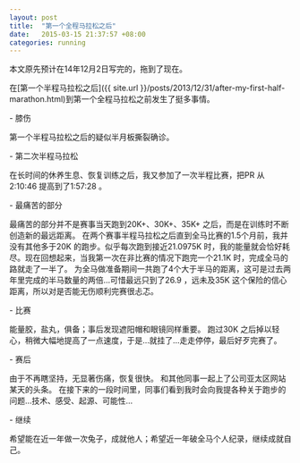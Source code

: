```yaml
---
layout: post
title:  "第一个全程马拉松之后"
date:   2015-03-15 21:37:57 +08:00
categories: running
---
```

本文原先预计在14年12月2日写完的，拖到了现在。

在[第一个半程马拉松之后]({{ site.url }}/posts/2013/12/31/after-my-first-half-marathon.html)到第一个全程马拉松之前发生了挺多事情。

\- 膝伤

第一个半程马拉松之后的疑似半月板撕裂确诊。

\- 第二次半程马拉松

在长时间的休养生息、恢复训练之后，我又参加了一次半程比赛，把PR 从2:10:46 提高到了1:57:28 。

\- 最痛苦的部分

最痛苦的部分并不是赛事当天跑到20K+、30K+、35K+ 之后，而是在训练时不断创造新的最远距离。
在两个赛事半程马拉松之后直到全马比赛的1.5个月前，我并没有其他多于20K 的跑步。似乎每次跑到接近21.0975K 时，我的能量就会恰好耗尽。现在回想起来，当我第一次在非比赛的情况下跑完一个21.1K 时，完成全马的路就走了一半了。
为全马做准备期间一共跑了4个大于半马的距离，这可是过去两年里完成的半马数量的两倍…可惜最远只到了26.9 ，远未及35K 这个保险的信心距离，所以对是否能无伤顺利完赛很忐忑。

\- 比赛

能量胶，盐丸，俱备；事后发现遮阳帽和眼镜同样重要。
跑过30K 之后掉以轻心，稍微大幅地提高了一点速度，于是…就挂了…走走停停，最后好歹完赛了。

\- 赛后

由于不再瞎坚持，无显著伤痛，恢复很快。
和其他同事一起上了公司亚太区网站某天的头条。
在接下来的一段时间里，同事们看到我时会向我提各种关于跑步的问题…技术、感受、起源、可能性…

\- 继续

希望能在近一年做一次兔子，成就他人；希望近一年破全马个人纪录，继续成就自己。
